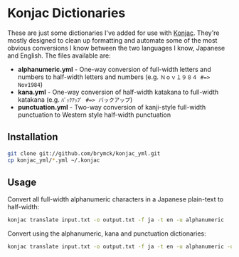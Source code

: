 Konjac Dictionaries
===================

These are just some dictionaries I've added for use with
[Konjac](https://github.com/brymck/konjac). They're mostly designed to clean up
formatting and automate some of the most obvious conversions I know between the
two languages I know, Japanese and English. The files available are:

  * **alphanumeric.yml** - One-way conversion of full-width letters and numbers to
    half-width letters and numbers (e.g. `Ｎｏｖ１９８４ #=> Nov1984`)
  * **kana.yml** - One-way conversion of half-width katakana to full-width
    katakana (e.g. `ﾊﾞｯｸｱｯﾌﾟ #=> バックアップ`)      
  * **punctuation.yml** - Two-way conversion of kanji-style full-width
    punctuation to Western style half-width punctuation

Installation
------------

```bash
git clone git://github.com/brymck/konjac_yml.git
cp konjac_yml/*.yml ~/.konjac
```

Usage
-----

Convert all full-width alphanumeric characters in a Japanese plain-text to half-width:

```bash
konjac translate input.txt -o output.txt -f ja -t en -u alphanumeric
```

Convert using the alphanumeric, kana and punctuation dictionaries:

```bash
konjac translate input.txt -o output.txt -f ja -t en -u alphanumeric -u kana -u punctuation
```
